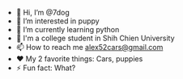 - 👋 Hi, I’m @7dog
- 👀 I’m interested in puppy
- 🌱 I’m currently learning python
- 📌 I'm a college student in Shih Chien University
- 📫 How to reach me alex52cars@gmail.com
- ❤️ My 2 favorite things: Cars, puppies 
- ⚡ Fun fact: What?

<!---
7dog/7dog is a ✨ special ✨ repository because its `README.md` (this file) appears on your GitHub profile.
You can click the Preview link to take a look at your changes.
--->
